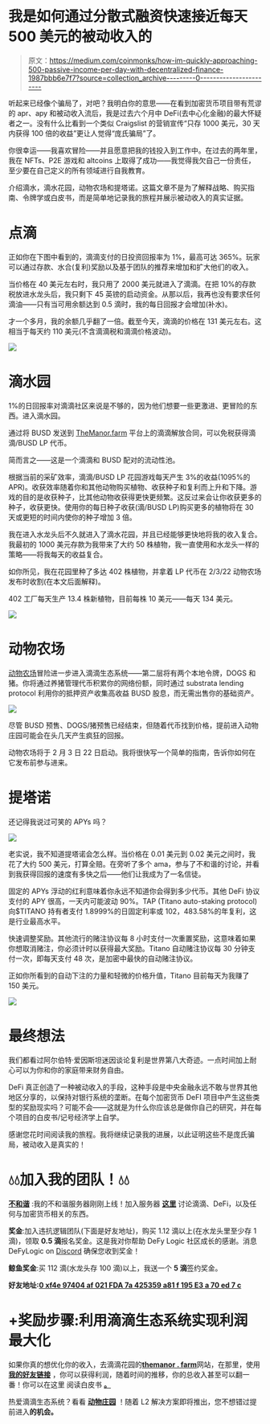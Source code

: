 # 我是如何通过分散式融资快速接近每天 500 美元的被动收入的

> 原文：<https://medium.com/coinmonks/how-im-quickly-approaching-500-passive-income-per-day-with-decentralized-finance-1987bbb6e7f7?source=collection_archive---------0----------------------->

听起来已经像个骗局了，对吧？我明白你的意思——在看到加密货币项目带有荒谬的 apr、apy 和被动收入流后，我是过去六个月中 DeFi(去中心化金融)的最大怀疑者之一。没有什么比看到一个类似 Craigslist 的营销宣传“只存 1000 美元，30 天内获得 100 倍的收益”更让人觉得“庞氏骗局”了。

你很幸运——我喜欢冒险——并且愿意把我的钱投入到工作中。在过去的两年里，我在 NFTs、P2E 游戏和 altcoins 上取得了成功——我觉得我欠自己一份责任，至少要在自己定义的所有领域进行自我教育。

介绍滴水，滴水花园，动物农场和提塔诺。这篇文章不是为了解释战略、购买指南、令牌学或白皮书，而是简单地记录我的旅程并展示被动收入的真实证据。

# **点滴**

正如你在下图中看到的，滴滴支付的日投资回报率为 1%，最高可达 365%。玩家可以通过存款、水合(复利)奖励以及基于团队的推荐来增加和扩大他们的收入。

当价格在 40 美元左右时，我只用了 2000 美元就进入了滴滴。在把 10%的存款税放进水龙头后，我只剩下 45 英镑的启动资金。从那以后，我再也没有要求任何滴油——只有当可用余额达到 0.5 滴时，我的每日回报才会增加(补水)。

才一个多月，我的余额几乎翻了一倍。截至今天，滴滴的价格在 131 美元左右。这相当于每天约 110 美元(不含滴滴税和滴滴价格波动)。

![](img/830f6da8c1eec33fdef5bb84adc5baee.png)

# **滴水园**

1%的日回报率对滴滴社区来说是不够的，因为他们想要一些更激进、更冒险的东西。进入滴水园。

通过将 BUSD 发送到 [TheManor.farm](https://themanor.farm/referrals/0xF4E97404af021fda7a425359a81F195E3A70ed7c) 平台上的滴滴解放合同，可以免税获得滴滴/BUSD LP 代币。

简而言之——这是一个滴滴和 BUSD 配对的流动性池。

根据当前的采矿效率，滴滴/BUSD LP 花园游戏每天产生 3%的收益(1095%的 APR)。收获效率随着你和其他动物购买植物、收获种子和复利而上升和下降。游戏的目的是收获种子，比其他动物收获得更快更频繁。这反过来会让你收获更多的种子，收获更快。使用你的每日种子收获(滴/BUSD LP)购买更多的植物将在 30 天或更短的时间内使你的种子增加 3 倍。

我在进入水龙头后不久就进入了滴水花园，并且已经能够更快地将我的收入复合。我最初的 1000 美元存款为我带来了大约 50 株植物，我一直使用和水龙头一样的策略——将我每天的收益复合。

如你所见，我在花园里种了多达 402 株植物，并拿着 LP 代币在 2/3/22 动物农场发布时收割(在本文后面解释)。

402 工厂每天生产 13.4 株新植物，目前每株 10 美元——每天 134 美元。

![](img/b618b87fbfaba06d9c78b49093e6c52d.png)

# **动物农场**

[动物农场](https://theanimal.farm/referrals/0xF4E97404af021fda7a425359a81F195E3A70ed7c)冒险进一步进入滴滴生态系统——第二层将有两个本地令牌，DOGS 和猪。你将通过养猪管理代币积累你的网络份额，同时通过 substrata lending protocol 利用你的抵押资产收集高收益 BUSD 股息，而无需出售你的基础资产。

![](img/b543a63e84a3d26a13aed452a6ac21c7.png)

尽管 BUSD 预售、DOGS/猪预售已经结束，但随着代币找到价格，提前进入动物庄园可能会在头几天产生疯狂的回报。

动物农场将于 2 月 3 日 22 日启动。我将很快写一个简单的指南，告诉你如何在它发布前参与进来。

# **提塔诺**

还记得我说过可笑的 APYs 吗？

![](img/2160e2be3d9183813c07a62f48841052.png)

老实说，我不知道提塔诺会怎么样。当价格在 0.01 美元到 0.02 美元之间时，我花了大约 500 美元，打算全赔。在旁听了多个 ama，参与了不和谐的讨论，并看到我获得回报的速度有多快之后——他们让我成为了一名信徒。

固定的 APYs 浮动的红利意味着你永远不知道你会得到多少代币。其他 DeFi 协议支付的 APY 很高，一天内可能波动 90%。TAP (Titano auto-staking protocol)向$TITANO 持有者支付 1.8999%的日固定利率或 102，483.58%的年复利，这是行业最高水平。

快速调整奖励。其他流行的赌注协议每 8 小时支付一次重置奖励，这意味着如果你想取消赌注，你必须计时以获得最大奖励。Titano 自动赌注协议每 30 分钟支付一次，即每天支付 48 次，是加密中最快的自动赌注协议。

正如你所看到的自动下注的力量和轻微的价格升值，Titano 目前每天为我赚了 150 美元。

![](img/84445192ad683f6119b6c344e39ec690.png)

# **最终想法**

我们都看过阿尔伯特·爱因斯坦迷因谈论复利是世界第八大奇迹。一点时间加上耐心可以为你和你的家庭带来财务自由。

DeFi 真正创造了一种被动收入的手段，这种手段是中央金融永远不敢与世界其他地区分享的，以保持对银行系统的垄断。在每个加密货币 DeFI 项目中产生这些类型的奖励现实吗？可能不会——这就是为什么你应该总是做你自己的研究，并在每个项目的白皮书/记号经济学上自学。

感谢您花时间阅读我的旅程。我将继续记录我的进展，以此证明这些不是庞氏骗局，被动收入是真实的！

# 💧💧加入我的团队！💧💧

[**不和谐**](https://discord.gg/DhGNDdRUyk) :我的不和谐服务器刚刚上线！加入服务器 [**这里**](https://discord.gg/DhGNDdRUyk) 讨论滴滴、DeFi，以及任何与加密货币相关的东西。

**奖金**:加入违抗逻辑团队(下面是好友地址)，购买 1.12 滴以上(在水龙头里至少存 1 滴)，领取 **0.5 滴**报名奖金。这是我对你帮助 DeFy Logic 社区成长的感谢。消息 DeFyLogic on [Discord](https://discord.com/invite/DhGNDdRUyk) 确保您收到奖金！

**鲸鱼奖金**:买 112 滴(水龙头存 100 滴)以上，我送一个 **5 滴**签约奖金。

**好友地址:**[**0 xf4e 97404 af 021 FDA 7a 425359 a81 f 195 E3 a 70 ed 7 c**](http://drip.community/faucet?buddy=0xF4E97404af021fda7a425359a81F195E3A70ed7c)

# +奖励步骤:利用滴滴生态系统实现利润最大化

如果你真的想优化你的收入，去滴滴花园的[**themanor . farm**](https://themanor.farm/referrals/0xF4E97404af021fda7a425359a81F195E3A70ed7c)网站，在那里，使用 [**我的好友链接**](https://themanor.farm/referrals/0xF4E97404af021fda7a425359a81F195E3A70ed7c) ，你可以获得利润，随着时间的推移，你的总收入甚至可以翻一番！你可以在这里 阅读白皮书 [**。**](https://theanimal.farm/docs/The_Manor_Farm_and_The_Animal_Farm_Pre_Sale,_Farm_Mechanics_&_LP.pdf)

热爱滴滴生态系统？看看 [**动物庄园**](https://theanimal.farm/referrals/0xF4E97404af021fda7a425359a81F195E3A70ed7c) ！随着 L2 解决方案即将推出，您不想错过提前进入**的机会。**
